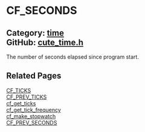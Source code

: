 # CF_SECONDS

Category: [time](https://github.com/RandyGaul/cute_framework/blob/master/docs/api_reference?id=time)  
GitHub: [cute_time.h](https://github.com/RandyGaul/cute_framework/blob/master/include/cute_time.h)  
---

The number of seconds elapsed since program start.

## Related Pages

[CF_TICKS](https://github.com/RandyGaul/cute_framework/blob/master/docs/time/cf_ticks.md)  
[CF_PREV_TICKS](https://github.com/RandyGaul/cute_framework/blob/master/docs/time/cf_prev_ticks.md)  
[cf_get_ticks](https://github.com/RandyGaul/cute_framework/blob/master/docs/time/cf_get_ticks.md)  
[cf_get_tick_frequency](https://github.com/RandyGaul/cute_framework/blob/master/docs/time/cf_get_tick_frequency.md)  
[cf_make_stopwatch](https://github.com/RandyGaul/cute_framework/blob/master/docs/time/cf_make_stopwatch.md)  
[CF_PREV_SECONDS](https://github.com/RandyGaul/cute_framework/blob/master/docs/time/cf_prev_seconds.md)  
